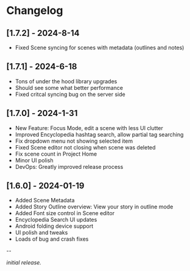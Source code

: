 # Changelog

## [1.7.2] - 2024-8-14

- Fixed Scene syncing for scenes with metadata (outlines and notes)


## [1.7.1] - 2024-6-18

- Tons of under the hood library upgrades
- Should see some what better performance
- Fixed critcal syncing bug on the server side


## [1.7.0] - 2024-1-31

- New Feature: Focus Mode, edit a scene with less UI clutter
- Improved Encyclopedia hashtag search, allow partial tag searching
- Fix dropdown menu not showing selected item
- Fixed Scene editor not closing when scene was deleted
- Fix scene count in Project Home
- Minor UI polish
- DevOps: Greatly improved release process


## [1.6.0] - 2024-01-19

- Added Scene Metadata
- Added Story Outline overview: View your story in outline mode
- Added Font size control in Scene editor
- Encyclopedia Search UI updates
- Android folding device support
- UI polish and tweaks
- Loads of bug and crash fixes

--

_initial release._

